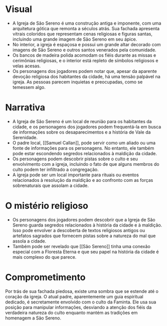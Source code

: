 
# Visual

- A Igreja de São Sereno é uma construção antiga e imponente, com uma arquitetura gótica que remonta a séculos atrás. Sua fachada apresenta vitrais coloridos que representam cenas religiosas e figuras santas, incluindo uma grande imagem de São Sereno em seu ápice.
- No interior, a igreja é espaçosa e possui um grande altar decorado com imagens de São Sereno e outros santos venerados pela comunidade.
- Os bancos de madeira polida acomodam os fiéis durante as missas e cerimônias religiosas, e o interior está repleto de símbolos religiosos e velas acesas.
- Os personagens dos jogadores podem notar que, apesar da aparente devoção religiosa dos habitantes da cidade, há uma tensão palpável na igreja. As pessoas parecem inquietas e preocupadas, como se temessem algo.

# Narrativa

- A Igreja de São Sereno é um local de reunião para os habitantes da cidade, e os personagens dos jogadores podem frequentá-la em busca de informações sobre os desaparecimentos e a história de Vale da Serenidade.
- O padre local, [[Samuel Callan]], pode servir como um aliado ou uma fonte de informações para os personagens. No entanto, ele também pode estar escondendo segredos relacionados à maldição da cidade.
- Os personagens podem descobrir pistas sobre o culto e seu envolvimento com a igreja, incluindo o fato de que alguns membros do culto podem ter infiltrado a congregação.
- A igreja pode ser um local importante para rituais ou eventos relacionados à resolução da maldição e ao confronto com as forças sobrenaturais que assolam a cidade.

# O mistério religioso

- Os personagens dos jogadores podem descobrir que a Igreja de São Sereno guarda segredos relacionados à história da cidade e à maldição. Isso pode envolver a descoberta de textos religiosos antigos ou artefatos sagrados que fornecem pistas sobre a natureza do mal que assola a cidade.
- Também pode ser revelado que [[São Sereno]] tinha uma conexão especial com a Floresta Eterna e que seu papel na história da cidade é mais complexo do que parece.

# Comprometimento

Por trás de sua fachada piedosa, existe uma sombra que se estende até o coração da igreja. O atual padre, aparentemente um guia espiritual dedicado, é secretamente envolvido com o culto da Faminta. Ele usa sua posição para manipular informações, desviando a atenção dos fiéis da verdadeira natureza do culto enquanto mantém as tradições em homenagem a São Sereno.